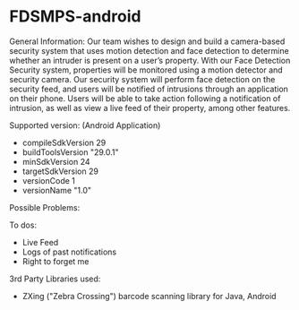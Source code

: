 # FDSMPS-android


General Information:
Our team wishes to design and build a camera-based security system that uses motion detection and face detection to determine whether an intruder is present on a user’s property. With our Face Detection Security system, properties will be monitored using a motion detector and security camera. Our security system will perform face detection on the security feed, and users will be notified of intrusions through an application on their phone. Users will be able to take action following a notification of intrusion, as well as view a live feed of their property, among other features.


Supported version:
(Android Application)
   * compileSdkVersion 29
   * buildToolsVersion "29.0.1"
   * minSdkVersion 24
   * targetSdkVersion 29
   * versionCode 1
   * versionName "1.0"


Possible Problems:


To dos:
* Live Feed 
* Logs of past notifications
* Right to forget me 

3rd Party Libraries used:
* ZXing ("Zebra Crossing") barcode scanning library for Java, Android


